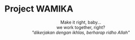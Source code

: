 # Project WAMIKA
<p style="text-align:center;">Make it right, baby...<br/>
we work together, right?<br/>
<em>"dikerjakan dengan ikhlas, berharap ridho Allah"</em></p
